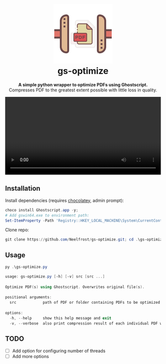 <h1 align="center">
    <img
        src="https://raw.githubusercontent.com/Neelfrost/github-assets/main/gs-optimize/logo.png"
        alt="gs-optimize logo"
        width="192"
    />
    <br />
    gs-optimize
</h1>

<p align="center">
    <b>A simple python wrapper to optimize PDFs using Ghostscript.</b><br />
    Compresses PDF to the greatest extent possible with little loss in quality.
</p>

<video src="https://user-images.githubusercontent.com/64243795/151647333-4398808e-ef03-4d77-abc3-4a99cac20c4e.mp4" width="100%"></video>

## Installation

Install dependencies (requires [chocolatey](https://chocolatey.org/install), admin prompt):

```powershell
choco install Ghostscript.app -y;
# Add gswin64.exe to environment path:
Set-ItemProperty -Path 'Registry::HKEY_LOCAL_MACHINE\System\CurrentControlSet\Control\Session Manager\Environment' -Name path -Value $((Get-ItemProperty -Path 'Registry::HKEY_LOCAL_MACHINE\System\CurrentControlSet\Control\Session Manager\Environment' -Name path).path + ";" + "C:\Program Files\gs\gs<version>\bin" + ";"); exit
```

Clone repo:

```powershell
git clone https://github.com/Neelfrost/gs-optimize.git; cd .\gs-optimize
```

## Usage

```powershell
py .\gs-optimize.py
```

```powershell
usage: gs-optimize.py [-h] [-v] src [src ...]

Optimize PDF(s) using Ghostscript. Overwrites original file(s).

positional arguments:
  src            path of PDF or folder containing PDFs to be optimized

options:
  -h, --help     show this help message and exit
  -v, --verbose  also print compression result of each individual PDF when operating on a folder
```

## TODO

- [ ] Add option for configuring number of threads
- [ ] Add more options
